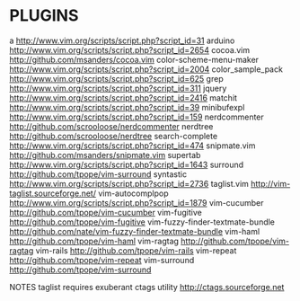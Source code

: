 PLUGINS
======


a					                http://www.vim.org/scripts/script.php?script_id=31
arduino					            http://www.vim.org/scripts/script.php?script_id=2654
cocoa.vim				            http://github.com/msanders/cocoa.vim
color-scheme-menu-maker	            http://www.vim.org/scripts/script.php?script_id=2004
color_sample_pack		            http://www.vim.org/scripts/script.php?script_id=625
grep					            http://www.vim.org/scripts/script.php?script_id=311
jquery					            http://www.vim.org/scripts/script.php?script_id=2416
matchit					            http://www.vim.org/scripts/script.php?script_id=39
minibufexpl				            http://www.vim.org/scripts/script.php?script_id=159
nerdcommenter 			            http://github.com/scrooloose/nerdcommenter
nerdtree				            http://github.com/scrooloose/nerdtree
search-complete			            http://www.vim.org/scripts/script.php?script_id=474
snipmate.vim			            http://github.com/msanders/snipmate.vim
supertab			                http://www.vim.org/scripts/script.php?script_id=1643
surround				            http://github.com/tpope/vim-surround
syntastic				            http://www.vim.org/scripts/script.php?script_id=2736
taglist.vim				            http://vim-taglist.sourceforge.net/
vim-autocomplpop		            http://www.vim.org/scripts/script.php?script_id=1879
vim-cucumber			            http://github.com/tpope/vim-cucumber
vim-fugitive			            http://github.com/tpope/vim-fugitive
vim-fuzzy-finder-textmate-bundle	http://github.com/nate/vim-fuzzy-finder-textmate-bundle
vim-haml				            http://github.com/tpope/vim-haml
vim-ragtag				            http://github.com/tpope/vim-ragtag
vim-rails				            http://github.com/tpope/vim-rails
vim-repeat				            http://github.com/tpope/vim-repeat
vim-surround			            http://github.com/tpope/vim-surround

NOTES
taglist requires exuberant ctags utility <http://ctags.sourceforge.net>
